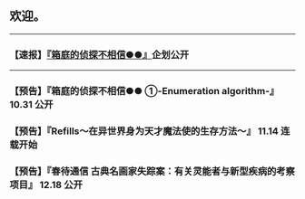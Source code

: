 ## 欢迎。
---

### 【速报】[『箱庭的侦探不相信●●』](https://rukarucia.github.io/_posts/2020-10-30-%E7%AE%B1%E4%BE%A6%E6%B1%87%E6%80%BB%E9%A1%B5/)企划公开

---

### 【预告】『箱庭的侦探不相信●● ①-Enumeration algorithm-』 10.31 公开


### 【预告】『Refills～在异世界身为天才魔法使的生存方法～』 11.14 连载开始


### 【预告】『春待通信  古典名画家失踪案：有关灵能者与新型疾病的考察项目』 12.18 公开

